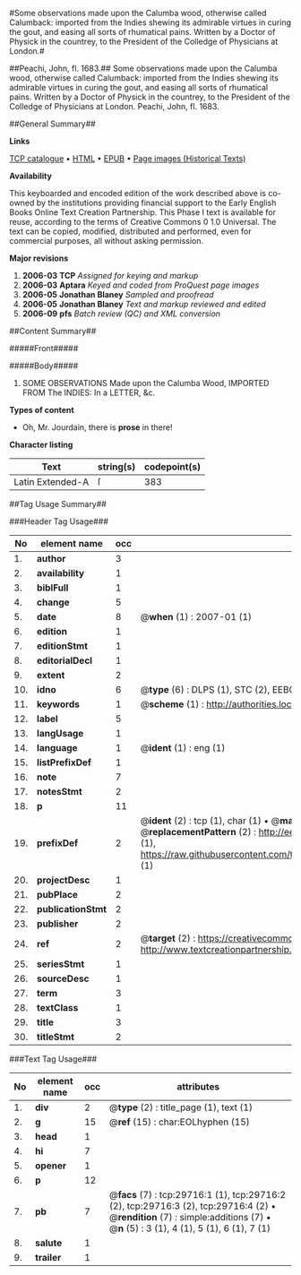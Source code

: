 #Some observations made upon the Calumba wood, otherwise called Calumback: imported from the Indies shewing its admirable virtues in curing the gout, and easing all sorts of rhumatical pains. Written by a Doctor of Physick in the countrey, to the President of the Colledge of Physicians at London.#

##Peachi, John, fl. 1683.##
Some observations made upon the Calumba wood, otherwise called Calumback: imported from the Indies shewing its admirable virtues in curing the gout, and easing all sorts of rhumatical pains. Written by a Doctor of Physick in the countrey, to the President of the Colledge of Physicians at London.
Peachi, John, fl. 1683.

##General Summary##

**Links**

[TCP catalogue](http://www.ota.ox.ac.uk/tcp/)  • 
[HTML](http://tei.it.ox.ac.uk/tcp/Texts-HTML/free/A56/A56761.html)  • 
[EPUB](http://tei.it.ox.ac.uk/tcp/Texts-EPUB/free/A56/A56761.epub) • 
[Page images (Historical Texts)](https://data.historicaltexts.jisc.ac.uk/view?pubId=eebo-99825336e&pageId=eebo-99825336e-29716-1)

**Availability**

This keyboarded and encoded edition of the
	       work described above is co-owned by the institutions
	       providing financial support to the Early English Books
	       Online Text Creation Partnership. This Phase I text is
	       available for reuse, according to the terms of Creative
	       Commons 0 1.0 Universal. The text can be copied,
	       modified, distributed and performed, even for
	       commercial purposes, all without asking permission.

**Major revisions**

1. __2006-03__ __TCP__ *Assigned for keying and markup*
1. __2006-03__ __Aptara__ *Keyed and coded from ProQuest page images*
1. __2006-05__ __Jonathan Blaney__ *Sampled and proofread*
1. __2006-05__ __Jonathan Blaney__ *Text and markup reviewed and edited*
1. __2006-09__ __pfs__ *Batch review (QC) and XML conversion*

##Content Summary##

#####Front#####

#####Body#####

1. SOME
OBSERVATIONS
Made upon the
Calumba Wood,
IMPORTED FROM
The INDIES:
In a LETTER, &c.

**Types of content**

  * Oh, Mr. Jourdain, there is **prose** in there!

**Character listing**


|Text|string(s)|codepoint(s)|
|---|---|---|
|Latin Extended-A|ſ|383|

##Tag Usage Summary##

###Header Tag Usage###

|No|element name|occ|attributes|
|---|---|---|---|
|1.|__author__|3||
|2.|__availability__|1||
|3.|__biblFull__|1||
|4.|__change__|5||
|5.|__date__|8| @__when__ (1) : 2007-01 (1)|
|6.|__edition__|1||
|7.|__editionStmt__|1||
|8.|__editorialDecl__|1||
|9.|__extent__|2||
|10.|__idno__|6| @__type__ (6) : DLPS (1), STC (2), EEBO-CITATION (1), PROQUEST (1), VID (1)|
|11.|__keywords__|1| @__scheme__ (1) : http://authorities.loc.gov/ (1)|
|12.|__label__|5||
|13.|__langUsage__|1||
|14.|__language__|1| @__ident__ (1) : eng (1)|
|15.|__listPrefixDef__|1||
|16.|__note__|7||
|17.|__notesStmt__|2||
|18.|__p__|11||
|19.|__prefixDef__|2| @__ident__ (2) : tcp (1), char (1)  •  @__matchPattern__ (2) : ([0-9\-]+):([0-9IVX]+) (1), (.+) (1)  •  @__replacementPattern__ (2) : http://eebo.chadwyck.com/downloadtiff?vid=$1&page=$2 (1), https://raw.githubusercontent.com/textcreationpartnership/Texts/master/tcpchars.xml#$1 (1)|
|20.|__projectDesc__|1||
|21.|__pubPlace__|2||
|22.|__publicationStmt__|2||
|23.|__publisher__|2||
|24.|__ref__|2| @__target__ (2) : https://creativecommons.org/publicdomain/zero/1.0/ (1), http://www.textcreationpartnership.org/docs/. (1)|
|25.|__seriesStmt__|1||
|26.|__sourceDesc__|1||
|27.|__term__|3||
|28.|__textClass__|1||
|29.|__title__|3||
|30.|__titleStmt__|2||


###Text Tag Usage###

|No|element name|occ|attributes|
|---|---|---|---|
|1.|__div__|2| @__type__ (2) : title_page (1), text (1)|
|2.|__g__|15| @__ref__ (15) : char:EOLhyphen (15)|
|3.|__head__|1||
|4.|__hi__|7||
|5.|__opener__|1||
|6.|__p__|12||
|7.|__pb__|7| @__facs__ (7) : tcp:29716:1 (1), tcp:29716:2 (2), tcp:29716:3 (2), tcp:29716:4 (2)  •  @__rendition__ (7) : simple:additions (7)  •  @__n__ (5) : 3 (1), 4 (1), 5 (1), 6 (1), 7 (1)|
|8.|__salute__|1||
|9.|__trailer__|1||
